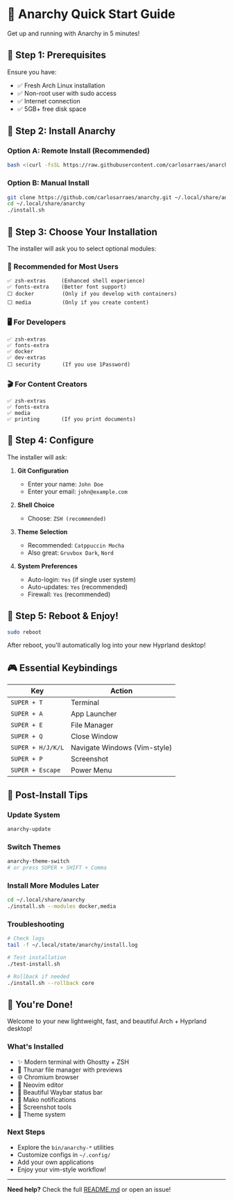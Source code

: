 # 🚀 Anarchy Quick Start Guide

Get up and running with Anarchy in 5 minutes!

## 🏁 Step 1: Prerequisites

Ensure you have:
- ✅ Fresh Arch Linux installation
- ✅ Non-root user with sudo access
- ✅ Internet connection
- ✅ 5GB+ free disk space

## 🏁 Step 2: Install Anarchy

### Option A: Remote Install (Recommended)
```bash
bash <(curl -fsSL https://raw.githubusercontent.com/carlosarraes/anarchy/main/boot.sh)
```

### Option B: Manual Install
```bash
git clone https://github.com/carlosarraes/anarchy.git ~/.local/share/anarchy
cd ~/.local/share/anarchy
./install.sh
```

## 🏁 Step 3: Choose Your Installation

The installer will ask you to select optional modules:

### 🎯 Recommended for Most Users
```
✅ zsh-extras     (Enhanced shell experience)
✅ fonts-extra    (Better font support)
⬜ docker         (Only if you develop with containers)
⬜ media          (Only if you create content)
```

### 🖥️ For Developers
```
✅ zsh-extras
✅ fonts-extra  
✅ docker
✅ dev-extras
⬜ security       (If you use 1Password)
```

### 🎬 For Content Creators
```
✅ zsh-extras
✅ fonts-extra
✅ media
✅ printing       (If you print documents)
```

## 🏁 Step 4: Configure

The installer will ask:

1. **Git Configuration**
   - Enter your name: `John Doe`
   - Enter your email: `john@example.com`

2. **Shell Choice**
   - Choose: `ZSH (recommended)`

3. **Theme Selection**
   - Recommended: `Catppuccin Mocha`
   - Also great: `Gruvbox Dark`, `Nord`

4. **System Preferences**
   - Auto-login: `Yes` (if single user system)
   - Auto-updates: `Yes` (recommended)
   - Firewall: `Yes` (recommended)

## 🏁 Step 5: Reboot & Enjoy!

```bash
sudo reboot
```

After reboot, you'll automatically log into your new Hyprland desktop!

## 🎮 Essential Keybindings

| Key | Action |
|-----|--------|
| `SUPER + T` | Terminal |
| `SUPER + A` | App Launcher |
| `SUPER + E` | File Manager |
| `SUPER + Q` | Close Window |
| `SUPER + H/J/K/L` | Navigate Windows (Vim-style) |
| `SUPER + P` | Screenshot |
| `SUPER + Escape` | Power Menu |

## 🔧 Post-Install Tips

### Update System
```bash
anarchy-update
```

### Switch Themes
```bash
anarchy-theme-switch
# or press SUPER + SHIFT + Comma
```

### Install More Modules Later
```bash
cd ~/.local/share/anarchy
./install.sh --modules docker,media
```

### Troubleshooting
```bash
# Check logs
tail -f ~/.local/state/anarchy/install.log

# Test installation
./test-install.sh

# Rollback if needed
./install.sh --rollback core
```

## 🎉 You're Done!

Welcome to your new lightweight, fast, and beautiful Arch + Hyprland desktop!

### What's Installed
- ✨ Modern terminal with Ghostty + ZSH
- 📁 Thunar file manager with previews
- 🌐 Chromium browser
- 📝 Neovim editor
- 🎨 Beautiful Waybar status bar
- 🔔 Mako notifications
- 📸 Screenshot tools
- 🎨 Theme system

### Next Steps
- Explore the `bin/anarchy-*` utilities
- Customize configs in `~/.config/`
- Add your own applications
- Enjoy your vim-style workflow!

---

**Need help?** Check the full [README.md](README.md) or open an issue!